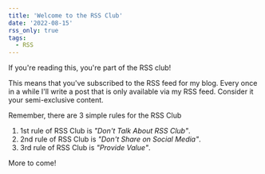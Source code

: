 ```yaml
---
title: 'Welcome to the RSS Club'
date: '2022-08-15'
rss_only: true
tags:
  - RSS
---
```


If you're reading this, you're part of the RSS club!
<!-- excerpt -->

This means that you've subscribed to the RSS feed for my blog. Every once in a while I'll write a post that is only available via my RSS feed. Consider it your semi-exclusive content.

Remember, there are 3 simple rules for the RSS Club

1. 1st rule of RSS Club is _"Don't Talk About RSS Club"_.
1. 2nd rule of RSS Club is _"Don't Share on Social Media"_.
1. 3rd rule of RSS Club is _"Provide Value"_.

More to come!